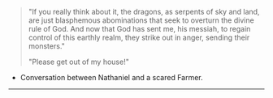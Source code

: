 >"If you really think about it, the dragons, as serpents of sky and land, are just blasphemous abominations that seek to overturn the divine rule of God. And now that God has sent me, his messiah, to regain control of this earthly realm, they strike out in anger, sending their monsters."
>
>"Please get out of my house!"
- Conversation between Nathaniel and a scared Farmer.
***

